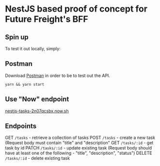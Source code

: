 # NestJS based proof of concept for Future Freight's BFF

## Spin up
To test it out locally, simply:

## Postman
Download [Postman](https://www.postman.com/) in order to be to test out the API.

`yarn && yarn start`

## Use "Now" endpoint
[nestjs-tasks-2n07qcsbx.now.sh](nestjs-tasks-2n07qcsbx.now.sh)

## Endpoints
GET `/tasks` - retrieve a collection of tasks 
POST `/tasks` - create a new task (Request body must contain "title" and "description" 
GET `/tasks/:id` - get task by id 
PATCH `/tasks/:id` - update existing task (Request body should have at least one of the following - "title", "description", "status") 
DELETE `/tasks/:id` - delete existing task 
